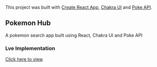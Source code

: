 This project was built with [Create React App](https://github.com/facebook/create-react-app), [Chakra UI](https://chakra-ui.com/) and [Poke API](https://pokeapi.co/).

## Pokemon Hub

A pokemon search app built using React, Chakra UI and Poke API

### Lve Implementation

[Click here to view](https://duruyoungcr.github.io/pokemonhub/).
